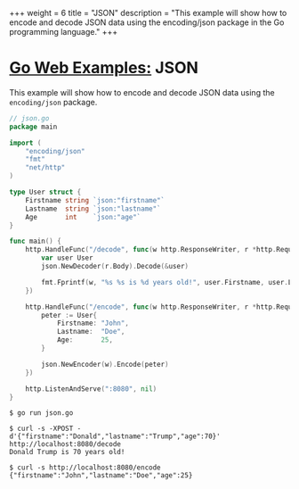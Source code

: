 +++
weight = 6
title = "JSON"
description = "This example will show how to encode and decode JSON data using the encoding/json package in the Go programming language."
+++

# [Go Web Examples:](/) JSON

This example will show how to encode and decode JSON data using the `encoding/json` package.
``` go
// json.go
package main

import (
	"encoding/json"
	"fmt"
	"net/http"
)

type User struct {
	Firstname string `json:"firstname"`
	Lastname  string `json:"lastname"`
	Age       int    `json:"age"`
}

func main() {
	http.HandleFunc("/decode", func(w http.ResponseWriter, r *http.Request) {
		var user User
		json.NewDecoder(r.Body).Decode(&user)

		fmt.Fprintf(w, "%s %s is %d years old!", user.Firstname, user.Lastname, user.Age)
	})

	http.HandleFunc("/encode", func(w http.ResponseWriter, r *http.Request) {
		peter := User{
			Firstname: "John",
			Lastname:  "Doe",
			Age:       25,
		}

		json.NewEncoder(w).Encode(peter)
	})

	http.ListenAndServe(":8080", nil)
}
```
``` console
$ go run json.go

$ curl -s -XPOST -d'{"firstname":"Donald","lastname":"Trump","age":70}' http://localhost:8080/decode
Donald Trump is 70 years old!

$ curl -s http://localhost:8080/encode
{"firstname":"John","lastname":"Doe","age":25}

```
